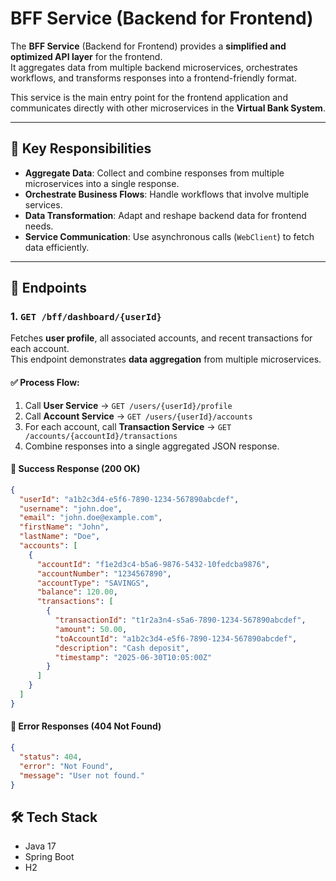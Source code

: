 # BFF Service (Backend for Frontend)

The **BFF Service** (Backend for Frontend) provides a **simplified and optimized API layer** for the frontend.  
It aggregates data from multiple backend microservices, orchestrates workflows, and transforms responses into a frontend-friendly format.

This service is the main entry point for the frontend application and communicates directly with other microservices in the **Virtual Bank System**.

---

## 🚀 Key Responsibilities
- **Aggregate Data**: Collect and combine responses from multiple microservices into a single response.
- **Orchestrate Business Flows**: Handle workflows that involve multiple services.
- **Data Transformation**: Adapt and reshape backend data for frontend needs.
- **Service Communication**: Use asynchronous calls (`WebClient`) to fetch data efficiently.

---

## 📌 Endpoints

### 1. **`GET /bff/dashboard/{userId}`**
Fetches **user profile**, all associated accounts, and recent transactions for each account.  
This endpoint demonstrates **data aggregation** from multiple microservices.

#### ✅ Process Flow:
1. Call **User Service** → `GET /users/{userId}/profile`
2. Call **Account Service** → `GET /users/{userId}/accounts`
3. For each account, call **Transaction Service** → `GET /accounts/{accountId}/transactions`
4. Combine responses into a single aggregated JSON response.

#### 🔹 Success Response (200 OK)
```json
{
  "userId": "a1b2c3d4-e5f6-7890-1234-567890abcdef",
  "username": "john.doe",
  "email": "john.doe@example.com",
  "firstName": "John",
  "lastName": "Doe",
  "accounts": [
    {
      "accountId": "f1e2d3c4-b5a6-9876-5432-10fedcba9876",
      "accountNumber": "1234567890",
      "accountType": "SAVINGS",
      "balance": 120.00,
      "transactions": [
        {
          "transactionId": "t1r2a3n4-s5a6-7890-1234-567890abcdef",
          "amount": 50.00,
          "toAccountId": "a1b2c3d4-e5f6-7890-1234-567890abcdef",
          "description": "Cash deposit",
          "timestamp": "2025-06-30T10:05:00Z"
        }
      ]
    }
  ]
}
```
#### 🔹 Error Responses (404 Not Found)
```json
{
  "status": 404,
  "error": "Not Found",
  "message": "User not found."
}
```
## 🛠️ Tech Stack

- Java 17
- Spring Boot
- H2 
